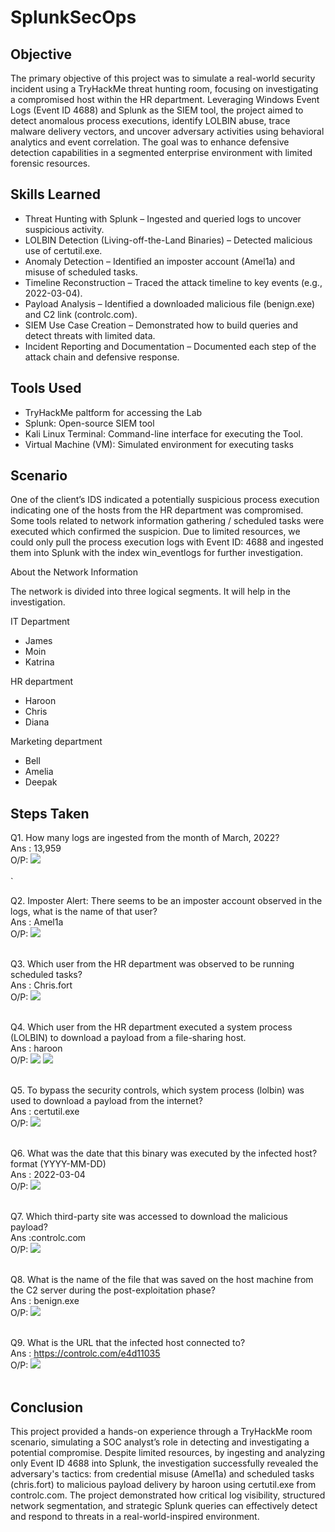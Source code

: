 # SplunkSecOps


## Objective

The primary objective of this project was to simulate a real-world security incident using a TryHackMe threat hunting room, focusing on investigating a compromised host within the HR department. Leveraging Windows Event Logs (Event ID 4688) and Splunk as the SIEM tool, the project aimed to detect anomalous process executions, identify LOLBIN abuse, trace malware delivery vectors, and uncover adversary activities using behavioral analytics and event correlation. The goal was to enhance defensive detection capabilities in a segmented enterprise environment with limited forensic resources.


## Skills Learned

- Threat Hunting with Splunk – Ingested and queried logs to uncover suspicious activity.
- LOLBIN Detection (Living-off-the-Land Binaries) – Detected malicious use of certutil.exe.
- Anomaly Detection – Identified an imposter account (Amel1a) and misuse of scheduled tasks.
- Timeline Reconstruction – Traced the attack timeline to key events (e.g., 2022-03-04).
- Payload Analysis – Identified a downloaded malicious file (benign.exe) and C2 link (controlc.com).
- SIEM Use Case Creation – Demonstrated how to build queries and detect threats with limited data.
- Incident Reporting and Documentation – Documented each step of the attack chain and defensive response.


## Tools Used

- TryHackMe paltform for accessing the Lab
- Splunk: Open-source SIEM tool
- Kali Linux Terminal: Command-line interface for executing the Tool.
- Virtual Machine (VM): Simulated environment for executing tasks

  
## Scenario


One of the client’s IDS indicated a potentially suspicious process execution indicating one of the hosts from the HR department was compromised. Some tools related to network information gathering / scheduled tasks were executed which confirmed the suspicion. Due to limited resources, we could only pull the process execution logs with Event ID: 4688 and ingested them into Splunk with the index win_eventlogs for further investigation.

About the Network Information

The network is divided into three logical segments. It will help in the investigation.

IT Department

- James
- Moin
- Katrina

HR department

- Haroon
- Chris
- Diana

Marketing department

- Bell
- Amelia
- Deepak



## Steps Taken

Q1. How many logs are ingested from the month of March, 2022?<br>
Ans : 13,959<br>
O/P: <img src="https://github.com/user-attachments/assets/50fb768c-bbcc-46cf-9c1e-3444abaf8767" /> <br><br>`

Q2. Imposter Alert: There seems to be an imposter account observed in the logs, what is the name of that user?<br>
Ans : Amel1a<br>
O/P: <img src="https://github.com/user-attachments/assets/afb1c664-78a8-45d2-9a2d-ea4bfe26ad7e" /> <br><br>

Q3. Which user from the HR department was observed to be running scheduled tasks?<br>
Ans : Chris.fort<br>
O/P: <img src="https://github.com/user-attachments/assets/541b6a09-6858-4f5b-98af-a8c58bec93cf" /> <br><br>

Q4. Which user from the HR department executed a system process (LOLBIN) to download a payload from a file-sharing host.<br>
Ans : haroon<br>
O/P: <img src="https://github.com/user-attachments/assets/37abbd12-c981-44a2-ba2d-610cc483bdfd" /> 
     <img src="https://github.com/user-attachments/assets/29b15efe-1489-4739-87a5-e9f687b110ce" /> <br><br>

Q5. To bypass the security controls, which system process (lolbin) was used to download a payload from the internet?<br>
Ans : certutil.exe<br>
O/P: <img src="https://github.com/user-attachments/assets/f5aaf543-ff83-4a88-883a-e0dc7a1e2d8c" /> <br><br>

Q6. What was the date that this binary was executed by the infected host? format (YYYY-MM-DD)<br>
Ans : 2022-03-04<br>
O/P: <img src="https://github.com/user-attachments/assets/e3f8dcb0-1ac4-4898-9c52-3f477a136211" /> <br><br>

Q7. Which third-party site was accessed to download the malicious payload?<br>
Ans :controlc.com<br>
O/P: <img src="https://github.com/user-attachments/assets/6e3aea60-941b-462a-8e44-0f69b362f9a5" /> <br><br>

Q8. What is the name of the file that was saved on the host machine from the C2 server during the post-exploitation phase?<br>
Ans : benign.exe<br>
O/P: <img src="https://github.com/user-attachments/assets/a8f5202f-05f1-4e31-bd60-9e905c39a944" /> <br><br>

Q9. What is the URL that the infected host connected to?<br>
Ans : https://controlc.com/e4d11035<br>
O/P: <img src="https://github.com/user-attachments/assets/eac40299-9342-4567-a01c-8a933cd83c9b" /> <br><br>


## Conclusion 

This project provided a hands-on experience through a TryHackMe room scenario, simulating a SOC analyst’s role in detecting and investigating a potential compromise. Despite limited resources, by ingesting and analyzing only Event ID 4688 into Splunk, the investigation successfully revealed the adversary's tactics: from credential misuse (Amel1a) and scheduled tasks (chris.fort) to malicious payload delivery by haroon using certutil.exe from controlc.com. The project demonstrated how critical log visibility, structured network segmentation, and strategic Splunk queries can effectively detect and respond to threats in a real-world-inspired environment.
